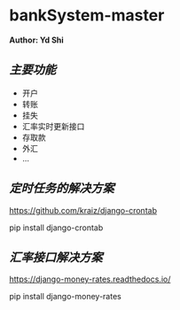 # bankSystem-master
 
**Author: Yd Shi**

 ***主要功能***
---------------
*	开户
*	转账
*	挂失
*	汇率实时更新接口
*	存取款
*	外汇
*	...


 ***定时任务的解决方案***
---------------
https://github.com/kraiz/django-crontab

pip install django-crontab


 ***汇率接口解决方案***
---------------
https://django-money-rates.readthedocs.io/

pip install django-money-rates
